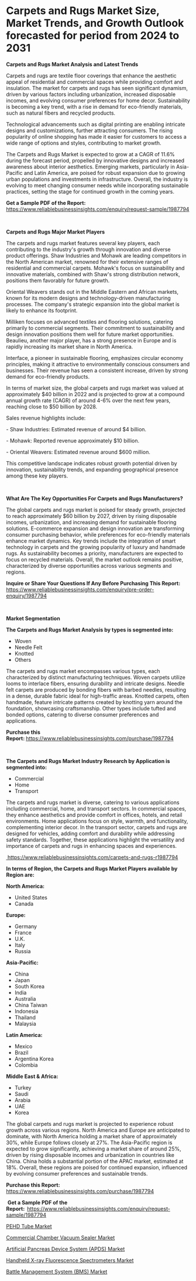 <p><h1>Carpets and Rugs Market Size, Market Trends, and Growth Outlook forecasted for period from 2024 to 2031</h1></p><p><strong>Carpets and Rugs Market Analysis and Latest Trends</strong></p>
<p><p>Carpets and rugs are textile floor coverings that enhance the aesthetic appeal of residential and commercial spaces while providing comfort and insulation. The market for carpets and rugs has seen significant dynamism, driven by various factors including urbanization, increased disposable incomes, and evolving consumer preferences for home decor. Sustainability is becoming a key trend, with a rise in demand for eco-friendly materials, such as natural fibers and recycled products. </p><p>Technological advancements such as digital printing are enabling intricate designs and customizations, further attracting consumers. The rising popularity of online shopping has made it easier for customers to access a wide range of options and styles, contributing to market growth. </p><p>The Carpets and Rugs Market is expected to grow at a CAGR of 11.6% during the forecast period, propelled by innovative designs and increased awareness about interior aesthetics. Emerging markets, particularly in Asia-Pacific and Latin America, are poised for robust expansion due to growing urban populations and investments in infrastructure. Overall, the industry is evolving to meet changing consumer needs while incorporating sustainable practices, setting the stage for continued growth in the coming years.</p></p>
<p><strong>Get a Sample PDF of the Report:&nbsp;</strong> <a href="https://www.reliablebusinessinsights.com/enquiry/request-sample/1987794?utm_campaign=102&utm_medium=2&utm_source=Github&utm_content=ia&utm_term=25102024&utm_id=carpets-and-rugs">https://www.reliablebusinessinsights.com/enquiry/request-sample/1987794</a></p>
<p>&nbsp;</p>
<p><strong>Carpets and Rugs Major Market Players</strong></p>
<p><p>The carpets and rugs market features several key players, each contributing to the industry's growth through innovation and diverse product offerings. Shaw Industries and Mohawk are leading competitors in the North American market, renowned for their extensive ranges of residential and commercial carpets. Mohawk's focus on sustainability and innovative materials, combined with Shaw's strong distribution network, positions them favorably for future growth.</p><p>Oriental Weavers stands out in the Middle Eastern and African markets, known for its modern designs and technology-driven manufacturing processes. The company's strategic expansion into the global market is likely to enhance its footprint.</p><p>Milliken focuses on advanced textiles and flooring solutions, catering primarily to commercial segments. Their commitment to sustainability and design innovation positions them well for future market opportunities. Beaulieu, another major player, has a strong presence in Europe and is rapidly increasing its market share in North America.</p><p>Interface, a pioneer in sustainable flooring, emphasizes circular economy principles, making it attractive to environmentally conscious consumers and businesses. Their revenue has seen a consistent increase, driven by strong demand for eco-friendly products.</p><p>In terms of market size, the global carpets and rugs market was valued at approximately $40 billion in 2022 and is projected to grow at a compound annual growth rate (CAGR) of around 4-6% over the next few years, reaching close to $50 billion by 2028.</p><p>Sales revenue highlights include:</p><p>- Shaw Industries: Estimated revenue of around $4 billion.</p><p>- Mohawk: Reported revenue approximately $10 billion.</p><p>- Oriental Weavers: Estimated revenue around $600 million.</p><p>This competitive landscape indicates robust growth potential driven by innovation, sustainability trends, and expanding geographical presence among these key players.</p></p>
<p>&nbsp;</p>
<p><strong>What Are The Key Opportunities For Carpets and Rugs Manufacturers?</strong></p>
<p><p>The global carpets and rugs market is poised for steady growth, projected to reach approximately $60 billion by 2027, driven by rising disposable incomes, urbanization, and increasing demand for sustainable flooring solutions. E-commerce expansion and design innovation are transforming consumer purchasing behavior, while preferences for eco-friendly materials enhance market dynamics. Key trends include the integration of smart technology in carpets and the growing popularity of luxury and handmade rugs. As sustainability becomes a priority, manufacturers are expected to focus on recycled materials. Overall, the market outlook remains positive, characterized by diverse opportunities across various segments and regions.</p></p>
<p><strong>Inquire or Share Your Questions If Any Before Purchasing This Report:</strong> <a href="https://www.reliablebusinessinsights.com/enquiry/pre-order-enquiry/1987794?utm_campaign=102&utm_medium=2&utm_source=Github&utm_content=ia&utm_term=25102024&utm_id=carpets-and-rugs">https://www.reliablebusinessinsights.com/enquiry/pre-order-enquiry/1987794</a></p>
<p>&nbsp;</p>
<p><strong>Market Segmentation</strong></p>
<p><strong>The Carpets and Rugs Market Analysis by types is segmented into:</strong></p>
<p><ul><li>Woven</li><li>Needle Felt</li><li>Knotted</li><li>Others</li></ul></p>
<p><p>The carpets and rugs market encompasses various types, each characterized by distinct manufacturing techniques. Woven carpets utilize looms to interlace fibers, ensuring durability and intricate designs. Needle felt carpets are produced by bonding fibers with barbed needles, resulting in a dense, durable fabric ideal for high-traffic areas. Knotted carpets, often handmade, feature intricate patterns created by knotting yarn around the foundation, showcasing craftsmanship. Other types include tufted and bonded options, catering to diverse consumer preferences and applications.</p></p>
<p><strong>Purchase this Report:&nbsp;</strong><a href="https://www.reliablebusinessinsights.com/purchase/1987794?utm_campaign=102&utm_medium=2&utm_source=Github&utm_content=ia&utm_term=25102024&utm_id=carpets-and-rugs">https://www.reliablebusinessinsights.com/purchase/1987794</a></p>
<p>&nbsp;</p>
<p><strong>The Carpets and Rugs Market Industry Research by Application is segmented into:</strong></p>
<p><ul><li>Commercial</li><li>Home</li><li>Transport</li></ul></p>
<p><p>The carpets and rugs market is diverse, catering to various applications including commercial, home, and transport sectors. In commercial spaces, they enhance aesthetics and provide comfort in offices, hotels, and retail environments. Home applications focus on style, warmth, and functionality, complementing interior decor. In the transport sector, carpets and rugs are designed for vehicles, adding comfort and durability while addressing safety standards. Together, these applications highlight the versatility and importance of carpets and rugs in enhancing spaces and experiences.</p></p>
<p><a href="https://www.reliablebusinessinsights.com/carpets-and-rugs-r1987794?utm_campaign=102&utm_medium=2&utm_source=Github&utm_content=ia&utm_term=25102024&utm_id=carpets-and-rugs">&nbsp;https://www.reliablebusinessinsights.com/carpets-and-rugs-r1987794</a></p>
<p><strong>In terms of Region, the Carpets and Rugs Market Players available by Region are:</strong></p>
<p>
    <p> <strong> North America: </strong>
        <ul>
            <li>United States</li>
            <li>Canada</li>
        </ul>
        </p> 
    <p> <strong> Europe: </strong>
        <ul>
            <li>Germany</li>
            <li>France</li>
            <li>U.K.</li>
            <li>Italy</li>
            <li>Russia</li>
        </ul>
        </p> 
    <p> <strong> Asia-Pacific: </strong>
        <ul>
            <li>China</li>
            <li>Japan</li>
            <li>South Korea</li>
            <li>India</li>
            <li>Australia</li>
            <li>China Taiwan</li>
            <li>Indonesia</li>
            <li>Thailand</li>
            <li>Malaysia</li>
        </ul>
        </p> 
    <p> <strong> Latin America: </strong>
        <ul>
            <li>Mexico</li>
            <li>Brazil</li>
            <li>Argentina Korea</li>
            <li>Colombia</li>
        </ul>
        </p> 
    <p> <strong> Middle East & Africa: </strong>
        <ul>
            <li>Turkey</li>
            <li>Saudi</li>
            <li>Arabia</li>
            <li>UAE</li>
            <li>Korea</li>
        </ul>
    </p>
    </p>
<p><p>The global carpets and rugs market is projected to experience robust growth across various regions. North America and Europe are anticipated to dominate, with North America holding a market share of approximately 30%, while Europe follows closely at 27%. The Asia-Pacific region is expected to grow significantly, achieving a market share of around 25%, driven by rising disposable incomes and urbanization in countries like China. China holds a substantial portion of the APAC market, estimated at 18%. Overall, these regions are poised for continued expansion, influenced by evolving consumer preferences and sustainable trends.</p></p>
<p><strong>Purchase this Report: </strong><a href="https://www.reliablebusinessinsights.com/purchase/1987794?utm_campaign=102&utm_medium=2&utm_source=Github&utm_content=ia&utm_term=25102024&utm_id=carpets-and-rugs">https://www.reliablebusinessinsights.com/purchase/1987794</a></p>
<p>&nbsp;<strong>Get a Sample PDF of the Report:&nbsp;&nbsp;</strong><a href="https://www.reliablebusinessinsights.com/enquiry/request-sample/1987794?utm_campaign=102&utm_medium=2&utm_source=Github&utm_content=ia&utm_term=25102024&utm_id=carpets-and-rugs">https://www.reliablebusinessinsights.com/enquiry/request-sample/1987794</a></p>
<p><strong></strong></p>
<p><p><a href="https://medium.com/@lavenaz9fufin/mapping-the-pehd-tube-market-trends-challenges-and-breakthroughs-2024-2031-582152d5608a?postPublishedType=repub&utm_campaign=102&utm_medium=2&utm_source=Github&utm_content=ia&utm_term=25102024&utm_id=carpets-and-rugs">PEHD Tube Market</a></p><p><a href="https://issuu.com/reportprime-2/docs/commercial-chamber-vacuum-sealer-ma_659625619b5f75?utm_campaign=102&utm_medium=2&utm_source=Github&utm_content=ia&utm_term=25102024&utm_id=carpets-and-rugs">Commercial Chamber Vacuum Sealer Market</a></p><p><a href="https://github.com/SidorelaGurakuqi596/Market-Research-Report-List-1/blob/main/artificial-pancreas-device-system-apds-market.md?utm_campaign=102&utm_medium=2&utm_source=Github&utm_content=ia&utm_term=25102024&utm_id=carpets-and-rugs">Artificial Pancreas Device System (APDS) Market</a></p><p><a href="https://www.linkedin.com/pulse/handheld-x-ray-fluorescence-spectrometers-market-evolution-g3nec?utm_campaign=102&utm_medium=2&utm_source=Github&utm_content=ia&utm_term=25102024&utm_id=carpets-and-rugs">Handheld X-ray Fluorescence Spectrometers Market</a></p><p><a href="https://github.com/laurettae0ac/Market-Research-Report-List-1/blob/main/battle-management-system-bms-market.md?utm_campaign=102&utm_medium=2&utm_source=Github&utm_content=ia&utm_term=25102024&utm_id=carpets-and-rugs">Battle Management System (BMS) Market</a></p></p>